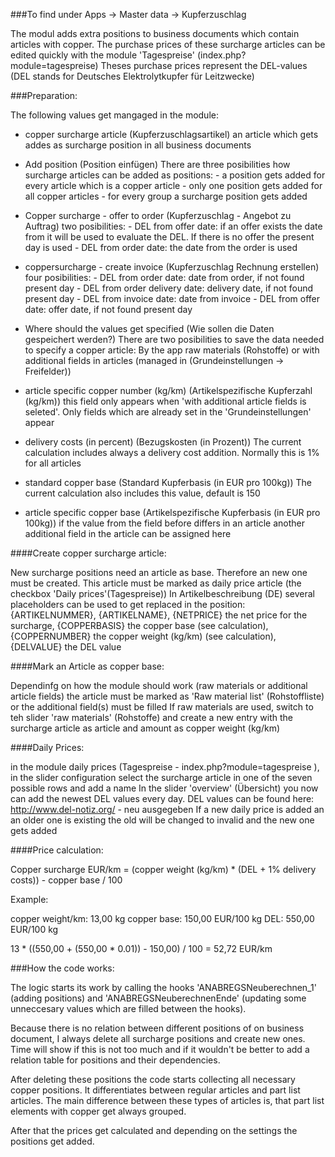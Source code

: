 ###To find under Apps -> Master data -> Kupferzuschlag

The modul adds extra positions to business documents which contain articles with copper.
The purchase prices of these surcharge articles can be edited quickly with the module 'Tagespreise' (index.php?module=tagespreise)
Theses purchase prices represent the DEL-values (DEL stands for Deutsches Elektrolytkupfer für Leitzwecke)

###Preparation:

The following values get mangaged in the module:

- copper surcharge article (Kupferzuschlagsartikel)
an article which gets addes as surcharge position in all business documents

- Add position (Position einfügen)
There are three posibilities how surcharge articles can be added as positions:
		- a position gets added for every article which is a copper article
		- only one position gets added for all copper articles
		- for every group a surcharge position gets added

- Copper surcharge - offer to order (Kupferzuschlag - Angebot zu Auftrag)
two posibilities:
		- DEL from offer date: if an offer exists the date from it will be used to evaluate the DEL. If there is no offer the present day is used
		- DEL from order date: the date from the order is used

- coppersurcharge - create invoice (Kupferzuschlag Rechnung erstellen)
four posibilities:
		- DEL from order date: date from order, if not found present day
		- DEL from order delivery date: delivery date, if not found present day
		- DEL from invoice date: date from invoice
		- DEL from offer date: offer date, if not found present day

- Where should the values get specified (Wie sollen die Daten gespeichert werden?)
There are two posibilities to save the data needed to specify a copper article:
By the app raw materials (Rohstoffe) or with additional fields in articles (managed in (Grundeinstellungen -> Freifelder))

- article specific copper number (kg/km) (Artikelspezifische Kupferzahl (kg/km))
this field only appears when 'with additional article fields is seleted'. Only fields which are already set in the 'Grundeinstellungen' appear

- delivery costs (in percent) (Bezugskosten (in Prozent))
The current calculation includes always a delivery cost addition. Normally this is 1% for all articles

- standard copper base (Standard Kupferbasis (in EUR pro 100kg))
The current calculation also includes this value, default is 150

- article specific copper base (Artikelspezifische Kupferbasis (in EUR pro 100kg))
if the value from the field before differs in an article another additional field in the article can be assigned here

####Create copper surcharge article:

New surcharge positions need an article as base. Therefore an new one must be created.
This article must be marked as daily price article (the checkbox 'Daily prices'(Tagespreise))
In Artikelbeschreibung (DE) several placeholders can be used to get replaced in the position:
{ARTIKELNUMMER}, {ARTIKELNAME}, {NETPRICE} the net price for the surcharge, {COPPERBASIS} the copper base (see calculation), {COPPERNUMBER} the copper weight (kg/km) (see calculation), {DELVALUE} the DEL value

####Mark an Article as copper base:

Dependinfg on how the module should work (raw materials or additional article fields) the article must be marked as 'Raw material list' (Rohstoffliste) or the additional field(s) must be filled
If raw materials are used, switch to teh slider 'raw materials' (Rohstoffe) and create a new entry with the surcharge article as article and amount as copper weight (kg/km)

####Daily Prices:

in the module daily prices (Tagespreise - index.php?module=tagespreise ), in the slider configuration select the surcharge article in one of the seven possible rows and add a name
In the slider 'overview' (Übersicht) you now can add the newest DEL values every day. DEL values can be found here: http://www.del-notiz.org/ - neu ausgegeben
If a new daily price is added an an older one is existing the old will be changed to invalid and the new one gets added

####Price calculation:

Copper surcharge EUR/km = (copper weight (kg/km) * (DEL + 1% delivery costs)) - copper base / 100

Example:

copper weight/km: 13,00 kg
copper base: 150,00 EUR/100 kg
DEL: 550,00 EUR/100 kg

13 * ((550,00 + (550,00 * 0.01)) - 150,00) / 100 = 52,72 EUR/km

###How the code works:

The logic starts its work by calling the hooks 'ANABREGSNeuberechnen_1' (adding positions)
and 'ANABREGSNeuberechnenEnde' (updating some unneccesary values which are filled between the hooks).

Because there is no relation between different positions of on business document, I always delete all
surcharge positions and create new ones. Time will show if this is not too much and if it wouldn't be better
to add a relation table for positions and their dependencies.

After deleting these positions the code starts collecting all necessary copper positions.
It differentiates between regular articles and part list articles.
The main difference between these types of articles is, that part list elements with copper get always grouped.

After that the prices get calculated and depending on the settings the positions get added.



